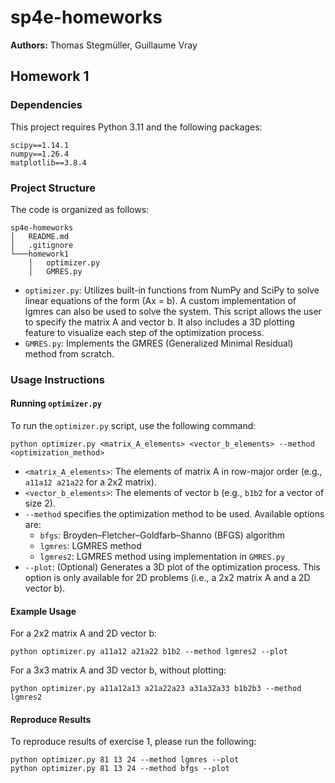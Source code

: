 
# sp4e-homeworks

**Authors:** Thomas Stegmüller, Guillaume Vray

## Homework 1

### Dependencies

This project requires Python 3.11 and the following packages:

```
scipy==1.14.1
numpy==1.26.4
matplotlib==3.8.4
```

### Project Structure

The code is organized as follows:
```
sp4e-homeworks
│   README.md
│   .gitignore    
└───homework1
    │   optimizer.py
    │   GMRES.py
```

- `optimizer.py`: Utilizes built-in functions from NumPy and SciPy to solve linear equations of the form \(Ax = b\). A custom implementation of lgmres can also be used to solve the system. This script allows the user to specify the matrix A and vector b.  It also includes a 3D plotting feature to visualize each step of the optimization process.
- `GMRES.py`: Implements the GMRES (Generalized Minimal Residual) method from scratch. 

### Usage Instructions

#### Running `optimizer.py`

To run the `optimizer.py` script, use the following command:

```
python optimizer.py <matrix_A_elements> <vector_b_elements> --method <optimization_method>
```

- `<matrix_A_elements>`: The elements of matrix A in row-major order (e.g., `a11a12 a21a22` for a 2x2 matrix).
- `<vector_b_elements>`: The elements of vector b (e.g., `b1b2` for a vector of size 2).
- `--method` specifies the optimization method to be used. Available options are:
  - `bfgs`: Broyden–Fletcher–Goldfarb–Shanno (BFGS) algorithm
  - `lgmres`: LGMRES method
  - `lgmres2`: LGMRES method using implementation in `GMRES.py`
- `--plot`: (Optional) Generates a 3D plot of the optimization process. This option is only available for 2D problems (i.e., a 2x2 matrix A and a 2D vector b).

#### Example Usage

For a 2x2 matrix A and 2D vector b:
```
python optimizer.py a11a12 a21a22 b1b2 --method lgmres2 --plot
```

For a 3x3 matrix A and 3D vector b, without plotting:
```
python optimizer.py a11a12a13 a21a22a23 a31a32a33 b1b2b3 --method lgmres2
```

#### Reproduce Results

To reproduce results of exercise 1, please run the following:
```
python optimizer.py 81 13 24 --method lgmres --plot
python optimizer.py 81 13 24 --method bfgs --plot
```
